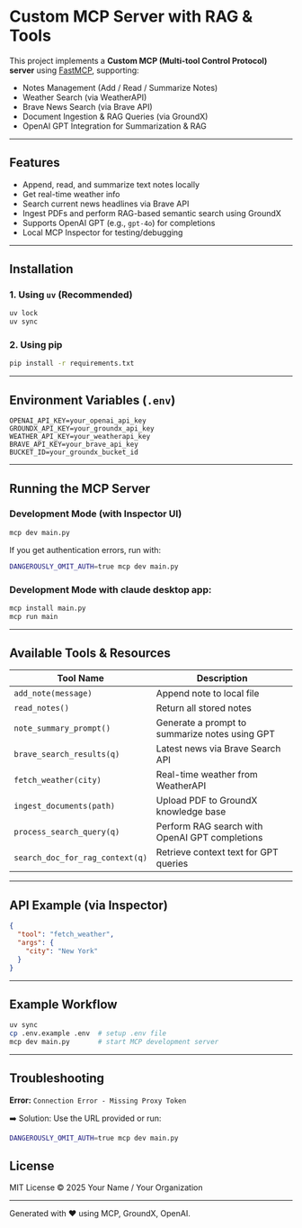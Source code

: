 # Custom MCP Server with RAG & Tools

This project implements a **Custom MCP (Multi-tool Control Protocol) server** using [FastMCP](https://github.com/multiprocessio/mcp), supporting:

* Notes Management (Add / Read / Summarize Notes)
* Weather Search (via WeatherAPI)
* Brave News Search (via Brave API)
* Document Ingestion & RAG Queries (via GroundX)
* OpenAI GPT Integration for Summarization & RAG

---

## Features

* Append, read, and summarize text notes locally
* Get real-time weather info
* Search current news headlines via Brave API
* Ingest PDFs and perform RAG-based semantic search using GroundX
* Supports OpenAI GPT (e.g., `gpt-4o`) for completions
* Local MCP Inspector for testing/debugging

---

## Installation

### 1. Using `uv` (Recommended)

```bash
uv lock
uv sync
```


### 2. Using pip

```bash
pip install -r requirements.txt
```

---

## Environment Variables (`.env`)

```dotenv
OPENAI_API_KEY=your_openai_api_key
GROUNDX_API_KEY=your_groundx_api_key
WEATHER_API_KEY=your_weatherapi_key
BRAVE_API_KEY=your_brave_api_key
BUCKET_ID=your_groundx_bucket_id
```

---

## Running the MCP Server

### Development Mode (with Inspector UI)

```bash
mcp dev main.py
```

If you get authentication errors, run with:

```bash
DANGEROUSLY_OMIT_AUTH=true mcp dev main.py
```
### Development Mode with claude desktop app:

```bash
mcp install main.py
mcp run main
```

---

## Available Tools & Resources

| Tool Name                       | Description                                    |
| ------------------------------- | ---------------------------------------------- |
| `add_note(message)`             | Append note to local file                      |
| `read_notes()`                  | Return all stored notes                        |
| `note_summary_prompt()`         | Generate a prompt to summarize notes using GPT |
| `brave_search_results(q)`       | Latest news via Brave Search API               |
| `fetch_weather(city)`           | Real-time weather from WeatherAPI              |
| `ingest_documents(path)`        | Upload PDF to GroundX knowledge base           |
| `process_search_query(q)`       | Perform RAG search with OpenAI GPT completions |
| `search_doc_for_rag_context(q)` | Retrieve context text for GPT queries          |

---

## API Example (via Inspector)

```json
{
  "tool": "fetch_weather",
  "args": {
    "city": "New York"
  }
}
```

---

## Example Workflow

```bash
uv sync
cp .env.example .env  # setup .env file
mcp dev main.py       # start MCP development server
```

---

## Troubleshooting

**Error:** `Connection Error - Missing Proxy Token`

➡️  Solution: Use the URL provided or run:

```bash
DANGEROUSLY_OMIT_AUTH=true mcp dev main.py
```


## License

MIT License
© 2025 Your Name / Your Organization

---

Generated with ❤️ using MCP, GroundX, OpenAI.
